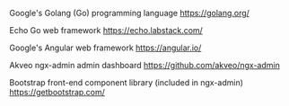 Google's Golang (Go) programming language
https://golang.org/

Echo Go web framework
https://echo.labstack.com/

Google's Angular web framework
https://angular.io/

Akveo ngx-admin admin dashboard
https://github.com/akveo/ngx-admin

Bootstrap front-end component library (included in ngx-admin)
https://getbootstrap.com/
